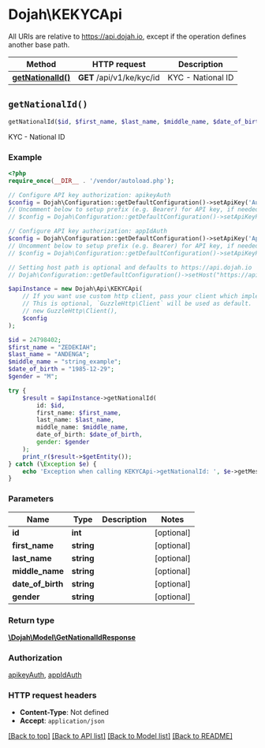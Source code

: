 # Dojah\KEKYCApi

All URIs are relative to https://api.dojah.io, except if the operation defines another base path.

| Method | HTTP request | Description |
| ------------- | ------------- | ------------- |
| [**getNationalId()**](KEKYCApi.md#getNationalId) | **GET** /api/v1/ke/kyc/id | KYC - National ID |


## `getNationalId()`

```php
getNationalId($id, $first_name, $last_name, $middle_name, $date_of_birth, $gender): \Dojah\Model\GetNationalIdResponse
```

KYC - National ID

### Example

```php
<?php
require_once(__DIR__ . '/vendor/autoload.php');

// Configure API key authorization: apikeyAuth
$config = Dojah\Configuration::getDefaultConfiguration()->setApiKey('Authorization', 'YOUR_API_KEY');
// Uncomment below to setup prefix (e.g. Bearer) for API key, if needed
// $config = Dojah\Configuration::getDefaultConfiguration()->setApiKeyPrefix('Authorization', 'Bearer');

// Configure API key authorization: appIdAuth
$config = Dojah\Configuration::getDefaultConfiguration()->setApiKey('AppId', 'YOUR_API_KEY');
// Uncomment below to setup prefix (e.g. Bearer) for API key, if needed
// $config = Dojah\Configuration::getDefaultConfiguration()->setApiKeyPrefix('AppId', 'Bearer');

// Setting host path is optional and defaults to https://api.dojah.io
// Dojah\Configuration::getDefaultConfiguration()->setHost("https://api.dojah.io");

$apiInstance = new Dojah\Api\KEKYCApi(
    // If you want use custom http client, pass your client which implements `GuzzleHttp\ClientInterface`.
    // This is optional, `GuzzleHttp\Client` will be used as default.
    // new GuzzleHttp\Client(),
    $config
);

$id = 24798402;
$first_name = "ZEDEKIAH";
$last_name = "ANDENGA";
$middle_name = "string_example";
$date_of_birth = "1985-12-29";
$gender = "M";

try {
    $result = $apiInstance->getNationalId(
        id: $id, 
        first_name: $first_name, 
        last_name: $last_name, 
        middle_name: $middle_name, 
        date_of_birth: $date_of_birth, 
        gender: $gender
    );
    print_r($result->$getEntity());
} catch (\Exception $e) {
    echo 'Exception when calling KEKYCApi->getNationalId: ', $e->getMessage(), PHP_EOL;
}
```

### Parameters

| Name | Type | Description  | Notes |
| ------------- | ------------- | ------------- | ------------- |
| **id** | **int**|  | [optional] |
| **first_name** | **string**|  | [optional] |
| **last_name** | **string**|  | [optional] |
| **middle_name** | **string**|  | [optional] |
| **date_of_birth** | **string**|  | [optional] |
| **gender** | **string**|  | [optional] |

### Return type

[**\Dojah\Model\GetNationalIdResponse**](../Model/GetNationalIdResponse.md)

### Authorization

[apikeyAuth](../../README.md#apikeyAuth), [appIdAuth](../../README.md#appIdAuth)

### HTTP request headers

- **Content-Type**: Not defined
- **Accept**: `application/json`

[[Back to top]](#) [[Back to API list]](../../README.md#endpoints)
[[Back to Model list]](../../README.md#models)
[[Back to README]](../../README.md)
